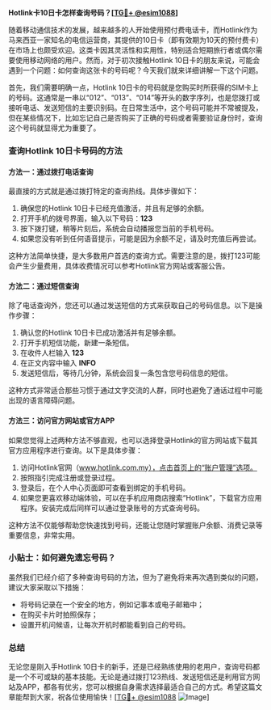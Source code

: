**Hotlink卡10日卡怎样查询号码？[[TG💪+ @esim1088](https://t.me/s/esim1088)]**

随着移动通信技术的发展，越来越多的人开始使用预付费电话卡，而Hotlink作为马来西亚一家知名的电信运营商，其提供的10日卡（即有效期为10天的预付费卡）在市场上也颇受欢迎。这类卡因其灵活性和实用性，特别适合短期旅行者或偶尔需要使用移动网络的用户。然而，对于初次接触Hotlink 10日卡的朋友来说，可能会遇到一个问题：如何查询这张卡的号码呢？今天我们就来详细讲解一下这个问题。

首先，我们需要明确一点，Hotlink 10日卡的号码就是您购买时所获得的SIM卡上的号码。这通常是一串以“012”、“013”、“014”等开头的数字序列，也是您拨打或接听电话、发送短信的主要识别码。在日常生活中，这个号码可能并不常被提及，但在某些情况下，比如忘记自己是否购买了正确的号码或者需要验证身份时，查询这个号码就显得尤为重要了。

### 查询Hotlink 10日卡号码的方法

#### 方法一：通过拨打电话查询
最直接的方式就是通过拨打特定的查询热线。具体步骤如下：
1. 确保您的Hotlink 10日卡已经充值激活，并且有足够的余额。
2. 打开手机的拨号界面，输入以下号码：**123**
3. 按下拨打键，稍等片刻后，系统会自动播报您当前的手机号码。
4. 如果您没有听到任何语音提示，可能是因为余额不足，请及时充值后再尝试。

这种方法简单快捷，是大多数用户首选的查询方式。需要注意的是，拨打123可能会产生少量费用，具体收费情况可以参考Hotlink官方网站或客服公告。

#### 方法二：通过短信查询
除了电话查询外，您还可以通过发送短信的方式来获取自己的号码信息。以下是操作步骤：
1. 确认您的Hotlink 10日卡已成功激活并有足够余额。
2. 打开手机短信功能，新建一条短信。
3. 在收件人栏输入 **123**
4. 在正文内容中输入 **INFO**
5. 发送短信后，等待几分钟，系统会回复一条包含您号码信息的短信。

这种方式非常适合那些习惯于通过文字交流的人群，同时也避免了通话过程中可能出现的语言障碍问题。

#### 方法三：访问官方网站或官方APP
如果您觉得上述两种方法不够直观，也可以选择登录Hotlink的官方网站或下载其官方应用程序进行查询。以下是具体步骤：
1. 访问Hotlink官网（www.hotlink.com.my），点击首页上的“账户管理”选项。
2. 按照指引完成注册或登录过程。
3. 登录后，在个人中心页面即可查看到绑定的手机号码。
4. 如果您更喜欢移动端体验，可以在手机应用商店搜索“Hotlink”，下载官方应用程序。安装完成后同样可以通过登录账号的方式查询号码。

这种方法不仅能够帮助您快速找到号码，还能让您随时掌握账户余额、消费记录等重要信息，非常实用。

### 小贴士：如何避免遗忘号码？
虽然我们已经介绍了多种查询号码的方法，但为了避免将来再次遇到类似的问题，建议大家采取以下措施：
- 将号码记录在一个安全的地方，例如记事本或电子邮箱中；
- 在购买卡片时拍照保存；
- 设置开机问候语，让每次开机时都能看到自己的号码。

### 总结
无论您是刚入手Hotlink 10日卡的新手，还是已经熟练使用的老用户，查询号码都是一个不可或缺的基本技能。无论是通过拨打123热线、发送短信还是利用官方网站及APP，都各有优劣，您可以根据自身需求选择最适合自己的方式。希望这篇文章能帮到大家，祝各位使用愉快！[[TG💪+ @esim1088](https://t.me/s/esim1088) ![Image](https://i.postimg.cc/4NQfJmqS/Snipaste-2025-05-13-00-14-12.png)]